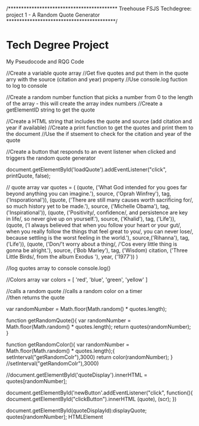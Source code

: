 /******************************************
Treehouse FSJS Techdegree:
project 1 - A Random Quote Generator
******************************************/


# Tech Degree Project
My Pseudocode and RQG Code

//Create a variable quote array
//Get five quotes and put them in the quote arry with the source (citation and year) property
//Use console.log fuction to log to console

//Create a random number function that picks a number from 0 to the length of the array - this will create the array index numbers
//Create a getElementID string to get the quote 

//Create a HTML string that includes the quote and source (add citation and year if available)
//Create a print function to get the quotes and print them to the document
//Use the if stsement to check for the citation and year of the quote 

//Create a button that responds to an event listener when clicked and triggers the random quote generator

document.getElementById('loadQuote').addEventListener("click", printQuote, false);

// quote array
var quotes = (
  (quote, ('What God intended for you goes far beyond anything you can imagine.'),
  source, ('Oprah Winfrey'),
  tag, ('Insporational')), 
  (quote, ('There are still many causes worth sacrificing for/, so much history yet to be made.'),
  source, ('Michelle Obama'),
  tag, ('Inspirational')),
  (quote, ('Positivity/, confidence/, and persistence are key in life/, so never give up on yourself.'),
  source, ('Khalid'),
  tag, ('Life')),
  (quote, ('I always believed that when you follow your heart or your gut/, when you really follow the things that feel great to you/, you can never lose/, because settling is the worst feeling in the world.'),
  source,('Rihanna'),
  tag, ('Life')), 
  (quote, ('Don/’t worry about a thing/, /‘Cos every little thing is gonna be alright.'),
  source, ('Bob Marley'), 
  tag, ('Wisdom)
  citation, ('Three Little Birds/, from the album Exodus '),
  year, ('1977'))
  )

//log quotes array to console 
  console.log()

//Colors array
var colors = [
  'red', 'blue', 'green', 'yellow'
  ]


//calls a random quote
//calls a random color on a timer  
//then returns the quote

var randomNumber = Math.floor(Math.random() * quotes.length);

function getRandomQuote(){
  var randomNumber = Math.floor(Math.random() * quotes.length);
  return quotes(randomNumber); 
}
   
function getRandomColor(){
  var randomNumber = Math.floor(Math.random() * quotes.length);{
  setInterval("getRandomColr"),3000)
  return color(randomNumber);
}
 //setInterval("getRandomColr"),3000) 

 
  //document.getElementById('quoteDisplay').innerHTML = quotes[randomNumber]; 

    
document.getElementById('newButton'.addEventListener("click", function(){
  document.getElementById("clickButton").innerHTML (quote), (scr);
})


document.getElementById(quoteDisplayId):displayQuote; quotes[randomNumber]; HTMLElement





